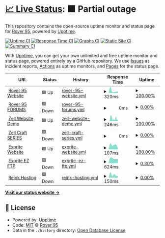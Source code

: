 # [📈 Live Status](https://Rover-95.github.io/Up-time): <!--live status--> **🟧 Partial outage**

This repository contains the open-source uptime monitor and status page for [Rover 95](https://Rover-95.github.io/Up-time), powered by [Upptime](https://github.com/upptime/upptime).

[![Uptime CI](https://github.com/Rover-95/Up-time/workflows/Uptime%20CI/badge.svg)](https://github.com/Rover-95/Up-time/actions?query=workflow%3A%22Uptime+CI%22)
[![Response Time CI](https://github.com/Rover-95/Up-time/workflows/Response%20Time%20CI/badge.svg)](https://github.com/Rover-95/Up-time/actions?query=workflow%3A%22Response+Time+CI%22)
[![Graphs CI](https://github.com/Rover-95/Up-time/workflows/Graphs%20CI/badge.svg)](https://github.com/Rover-95/Up-time/actions?query=workflow%3A%22Graphs+CI%22)
[![Static Site CI](https://github.com/Rover-95/Up-time/workflows/Static%20Site%20CI/badge.svg)](https://github.com/Rover-95/Up-time/actions?query=workflow%3A%22Static+Site+CI%22)
[![Summary CI](https://github.com/Rover-95/Up-time/workflows/Summary%20CI/badge.svg)](https://github.com/Rover-95/Up-time/actions?query=workflow%3A%22Summary+CI%22)

With [Upptime](https://upptime.js.org), you can get your own unlimited and free uptime monitor and status page, powered entirely by a GitHub repository. We use [Issues](https://github.com/Rover-95/Up-time/issues) as incident reports, [Actions](https://github.com/Rover-95/Up-time/actions) as uptime monitors, and [Pages](https://Rover-95.github.io/Up-time) for the status page.

<!--start: status pages-->
<!-- This summary is generated by Upptime (https://github.com/upptime/upptime) -->
<!-- Do not edit this manually, your changes will be overwritten -->
<!-- prettier-ignore -->
| URL | Status | History | Response Time | Uptime |
| --- | ------ | ------- | ------------- | ------ |
| <img alt="" src="https://zell.vercel.app/resource/images/rover95l.png" height="13"> [Rover 95 Website](rover95.vercel.app) | 🟩 Up | [rover-95-website.yml](https://github.com/Rover-95/Up-time/commits/HEAD/history/rover-95-website.yml) | <details><summary><img alt="Response time graph" src="./graphs/rover-95-website/response-time-week.png" height="20"> 320ms</summary><br><a href="https://Rover-95.github.io/Up-time/history/rover-95-website"><img alt="Response time 320" src="https://img.shields.io/endpoint?url=https%3A%2F%2Fraw.githubusercontent.com%2FRover-95%2FUp-time%2FHEAD%2Fapi%2Frover-95-website%2Fresponse-time.json"></a><br><a href="https://Rover-95.github.io/Up-time/history/rover-95-website"><img alt="24-hour response time 219" src="https://img.shields.io/endpoint?url=https%3A%2F%2Fraw.githubusercontent.com%2FRover-95%2FUp-time%2FHEAD%2Fapi%2Frover-95-website%2Fresponse-time-day.json"></a><br><a href="https://Rover-95.github.io/Up-time/history/rover-95-website"><img alt="7-day response time 320" src="https://img.shields.io/endpoint?url=https%3A%2F%2Fraw.githubusercontent.com%2FRover-95%2FUp-time%2FHEAD%2Fapi%2Frover-95-website%2Fresponse-time-week.json"></a><br><a href="https://Rover-95.github.io/Up-time/history/rover-95-website"><img alt="30-day response time 320" src="https://img.shields.io/endpoint?url=https%3A%2F%2Fraw.githubusercontent.com%2FRover-95%2FUp-time%2FHEAD%2Fapi%2Frover-95-website%2Fresponse-time-month.json"></a><br><a href="https://Rover-95.github.io/Up-time/history/rover-95-website"><img alt="1-year response time 320" src="https://img.shields.io/endpoint?url=https%3A%2F%2Fraw.githubusercontent.com%2FRover-95%2FUp-time%2FHEAD%2Fapi%2Frover-95-website%2Fresponse-time-year.json"></a></details> | <details><summary><a href="https://Rover-95.github.io/Up-time/history/rover-95-website">100.00%</a></summary><a href="https://Rover-95.github.io/Up-time/history/rover-95-website"><img alt="All-time uptime 100.00%" src="https://img.shields.io/endpoint?url=https%3A%2F%2Fraw.githubusercontent.com%2FRover-95%2FUp-time%2FHEAD%2Fapi%2Frover-95-website%2Fuptime.json"></a><br><a href="https://Rover-95.github.io/Up-time/history/rover-95-website"><img alt="24-hour uptime 100.00%" src="https://img.shields.io/endpoint?url=https%3A%2F%2Fraw.githubusercontent.com%2FRover-95%2FUp-time%2FHEAD%2Fapi%2Frover-95-website%2Fuptime-day.json"></a><br><a href="https://Rover-95.github.io/Up-time/history/rover-95-website"><img alt="7-day uptime 100.00%" src="https://img.shields.io/endpoint?url=https%3A%2F%2Fraw.githubusercontent.com%2FRover-95%2FUp-time%2FHEAD%2Fapi%2Frover-95-website%2Fuptime-week.json"></a><br><a href="https://Rover-95.github.io/Up-time/history/rover-95-website"><img alt="30-day uptime 100.00%" src="https://img.shields.io/endpoint?url=https%3A%2F%2Fraw.githubusercontent.com%2FRover-95%2FUp-time%2FHEAD%2Fapi%2Frover-95-website%2Fuptime-month.json"></a><br><a href="https://Rover-95.github.io/Up-time/history/rover-95-website"><img alt="1-year uptime 100.00%" src="https://img.shields.io/endpoint?url=https%3A%2F%2Fraw.githubusercontent.com%2FRover-95%2FUp-time%2FHEAD%2Fapi%2Frover-95-website%2Fuptime-year.json"></a></details>
| <img alt="" src="https://icons.duckduckgo.com/ip3/147.185.221.194.ico" height="13"> [Rover 95 FORUMS](http://147.185.221.194:63491/forum/index.php?forums/) | 🟥 Down | [rover-95-forums.yml](https://github.com/Rover-95/Up-time/commits/HEAD/history/rover-95-forums.yml) | <details><summary><img alt="Response time graph" src="./graphs/rover-95-forums/response-time-week.png" height="20"> 0ms</summary><br><a href="https://Rover-95.github.io/Up-time/history/rover-95-forums"><img alt="Response time 0" src="https://img.shields.io/endpoint?url=https%3A%2F%2Fraw.githubusercontent.com%2FRover-95%2FUp-time%2FHEAD%2Fapi%2Frover-95-forums%2Fresponse-time.json"></a><br><a href="https://Rover-95.github.io/Up-time/history/rover-95-forums"><img alt="24-hour response time 0" src="https://img.shields.io/endpoint?url=https%3A%2F%2Fraw.githubusercontent.com%2FRover-95%2FUp-time%2FHEAD%2Fapi%2Frover-95-forums%2Fresponse-time-day.json"></a><br><a href="https://Rover-95.github.io/Up-time/history/rover-95-forums"><img alt="7-day response time 0" src="https://img.shields.io/endpoint?url=https%3A%2F%2Fraw.githubusercontent.com%2FRover-95%2FUp-time%2FHEAD%2Fapi%2Frover-95-forums%2Fresponse-time-week.json"></a><br><a href="https://Rover-95.github.io/Up-time/history/rover-95-forums"><img alt="30-day response time 0" src="https://img.shields.io/endpoint?url=https%3A%2F%2Fraw.githubusercontent.com%2FRover-95%2FUp-time%2FHEAD%2Fapi%2Frover-95-forums%2Fresponse-time-month.json"></a><br><a href="https://Rover-95.github.io/Up-time/history/rover-95-forums"><img alt="1-year response time 0" src="https://img.shields.io/endpoint?url=https%3A%2F%2Fraw.githubusercontent.com%2FRover-95%2FUp-time%2FHEAD%2Fapi%2Frover-95-forums%2Fresponse-time-year.json"></a></details> | <details><summary><a href="https://Rover-95.github.io/Up-time/history/rover-95-forums">0.00%</a></summary><a href="https://Rover-95.github.io/Up-time/history/rover-95-forums"><img alt="All-time uptime 0.00%" src="https://img.shields.io/endpoint?url=https%3A%2F%2Fraw.githubusercontent.com%2FRover-95%2FUp-time%2FHEAD%2Fapi%2Frover-95-forums%2Fuptime.json"></a><br><a href="https://Rover-95.github.io/Up-time/history/rover-95-forums"><img alt="24-hour uptime 0.00%" src="https://img.shields.io/endpoint?url=https%3A%2F%2Fraw.githubusercontent.com%2FRover-95%2FUp-time%2FHEAD%2Fapi%2Frover-95-forums%2Fuptime-day.json"></a><br><a href="https://Rover-95.github.io/Up-time/history/rover-95-forums"><img alt="7-day uptime 0.00%" src="https://img.shields.io/endpoint?url=https%3A%2F%2Fraw.githubusercontent.com%2FRover-95%2FUp-time%2FHEAD%2Fapi%2Frover-95-forums%2Fuptime-week.json"></a><br><a href="https://Rover-95.github.io/Up-time/history/rover-95-forums"><img alt="30-day uptime 0.00%" src="https://img.shields.io/endpoint?url=https%3A%2F%2Fraw.githubusercontent.com%2FRover-95%2FUp-time%2FHEAD%2Fapi%2Frover-95-forums%2Fuptime-month.json"></a><br><a href="https://Rover-95.github.io/Up-time/history/rover-95-forums"><img alt="1-year uptime 0.00%" src="https://img.shields.io/endpoint?url=https%3A%2F%2Fraw.githubusercontent.com%2FRover-95%2FUp-time%2FHEAD%2Fapi%2Frover-95-forums%2Fuptime-year.json"></a></details>
| <img alt="" src="https://zell.vercel.app/resource/images/RZL_psd%20-%20128%20128.png" height="13"> [Zell Website Demo](https://zell.vercel.app) | 🟩 Up | [zell-website-demo.yml](https://github.com/Rover-95/Up-time/commits/HEAD/history/zell-website-demo.yml) | <details><summary><img alt="Response time graph" src="./graphs/zell-website-demo/response-time-week.png" height="20"> 246ms</summary><br><a href="https://Rover-95.github.io/Up-time/history/zell-website-demo"><img alt="Response time 246" src="https://img.shields.io/endpoint?url=https%3A%2F%2Fraw.githubusercontent.com%2FRover-95%2FUp-time%2FHEAD%2Fapi%2Fzell-website-demo%2Fresponse-time.json"></a><br><a href="https://Rover-95.github.io/Up-time/history/zell-website-demo"><img alt="24-hour response time 177" src="https://img.shields.io/endpoint?url=https%3A%2F%2Fraw.githubusercontent.com%2FRover-95%2FUp-time%2FHEAD%2Fapi%2Fzell-website-demo%2Fresponse-time-day.json"></a><br><a href="https://Rover-95.github.io/Up-time/history/zell-website-demo"><img alt="7-day response time 246" src="https://img.shields.io/endpoint?url=https%3A%2F%2Fraw.githubusercontent.com%2FRover-95%2FUp-time%2FHEAD%2Fapi%2Fzell-website-demo%2Fresponse-time-week.json"></a><br><a href="https://Rover-95.github.io/Up-time/history/zell-website-demo"><img alt="30-day response time 246" src="https://img.shields.io/endpoint?url=https%3A%2F%2Fraw.githubusercontent.com%2FRover-95%2FUp-time%2FHEAD%2Fapi%2Fzell-website-demo%2Fresponse-time-month.json"></a><br><a href="https://Rover-95.github.io/Up-time/history/zell-website-demo"><img alt="1-year response time 246" src="https://img.shields.io/endpoint?url=https%3A%2F%2Fraw.githubusercontent.com%2FRover-95%2FUp-time%2FHEAD%2Fapi%2Fzell-website-demo%2Fresponse-time-year.json"></a></details> | <details><summary><a href="https://Rover-95.github.io/Up-time/history/zell-website-demo">100.00%</a></summary><a href="https://Rover-95.github.io/Up-time/history/zell-website-demo"><img alt="All-time uptime 100.00%" src="https://img.shields.io/endpoint?url=https%3A%2F%2Fraw.githubusercontent.com%2FRover-95%2FUp-time%2FHEAD%2Fapi%2Fzell-website-demo%2Fuptime.json"></a><br><a href="https://Rover-95.github.io/Up-time/history/zell-website-demo"><img alt="24-hour uptime 100.00%" src="https://img.shields.io/endpoint?url=https%3A%2F%2Fraw.githubusercontent.com%2FRover-95%2FUp-time%2FHEAD%2Fapi%2Fzell-website-demo%2Fuptime-day.json"></a><br><a href="https://Rover-95.github.io/Up-time/history/zell-website-demo"><img alt="7-day uptime 100.00%" src="https://img.shields.io/endpoint?url=https%3A%2F%2Fraw.githubusercontent.com%2FRover-95%2FUp-time%2FHEAD%2Fapi%2Fzell-website-demo%2Fuptime-week.json"></a><br><a href="https://Rover-95.github.io/Up-time/history/zell-website-demo"><img alt="30-day uptime 100.00%" src="https://img.shields.io/endpoint?url=https%3A%2F%2Fraw.githubusercontent.com%2FRover-95%2FUp-time%2FHEAD%2Fapi%2Fzell-website-demo%2Fuptime-month.json"></a><br><a href="https://Rover-95.github.io/Up-time/history/zell-website-demo"><img alt="1-year uptime 100.00%" src="https://img.shields.io/endpoint?url=https%3A%2F%2Fraw.githubusercontent.com%2FRover-95%2FUp-time%2FHEAD%2Fapi%2Fzell-website-demo%2Fuptime-year.json"></a></details>
| <img alt="" src="https://icons.duckduckgo.com/ip3/31163.ico" height="13"> [Zell Craft SERIES](147.185.221.212:31163) | 🟥 Down | [zell-craft-series.yml](https://github.com/Rover-95/Up-time/commits/HEAD/history/zell-craft-series.yml) | <details><summary><img alt="Response time graph" src="./graphs/zell-craft-series/response-time-week.png" height="20"> 0ms</summary><br><a href="https://Rover-95.github.io/Up-time/history/zell-craft-series"><img alt="Response time 0" src="https://img.shields.io/endpoint?url=https%3A%2F%2Fraw.githubusercontent.com%2FRover-95%2FUp-time%2FHEAD%2Fapi%2Fzell-craft-series%2Fresponse-time.json"></a><br><a href="https://Rover-95.github.io/Up-time/history/zell-craft-series"><img alt="24-hour response time 0" src="https://img.shields.io/endpoint?url=https%3A%2F%2Fraw.githubusercontent.com%2FRover-95%2FUp-time%2FHEAD%2Fapi%2Fzell-craft-series%2Fresponse-time-day.json"></a><br><a href="https://Rover-95.github.io/Up-time/history/zell-craft-series"><img alt="7-day response time 0" src="https://img.shields.io/endpoint?url=https%3A%2F%2Fraw.githubusercontent.com%2FRover-95%2FUp-time%2FHEAD%2Fapi%2Fzell-craft-series%2Fresponse-time-week.json"></a><br><a href="https://Rover-95.github.io/Up-time/history/zell-craft-series"><img alt="30-day response time 0" src="https://img.shields.io/endpoint?url=https%3A%2F%2Fraw.githubusercontent.com%2FRover-95%2FUp-time%2FHEAD%2Fapi%2Fzell-craft-series%2Fresponse-time-month.json"></a><br><a href="https://Rover-95.github.io/Up-time/history/zell-craft-series"><img alt="1-year response time 0" src="https://img.shields.io/endpoint?url=https%3A%2F%2Fraw.githubusercontent.com%2FRover-95%2FUp-time%2FHEAD%2Fapi%2Fzell-craft-series%2Fresponse-time-year.json"></a></details> | <details><summary><a href="https://Rover-95.github.io/Up-time/history/zell-craft-series">0.00%</a></summary><a href="https://Rover-95.github.io/Up-time/history/zell-craft-series"><img alt="All-time uptime 0.00%" src="https://img.shields.io/endpoint?url=https%3A%2F%2Fraw.githubusercontent.com%2FRover-95%2FUp-time%2FHEAD%2Fapi%2Fzell-craft-series%2Fuptime.json"></a><br><a href="https://Rover-95.github.io/Up-time/history/zell-craft-series"><img alt="24-hour uptime 0.00%" src="https://img.shields.io/endpoint?url=https%3A%2F%2Fraw.githubusercontent.com%2FRover-95%2FUp-time%2FHEAD%2Fapi%2Fzell-craft-series%2Fuptime-day.json"></a><br><a href="https://Rover-95.github.io/Up-time/history/zell-craft-series"><img alt="7-day uptime 0.00%" src="https://img.shields.io/endpoint?url=https%3A%2F%2Fraw.githubusercontent.com%2FRover-95%2FUp-time%2FHEAD%2Fapi%2Fzell-craft-series%2Fuptime-week.json"></a><br><a href="https://Rover-95.github.io/Up-time/history/zell-craft-series"><img alt="30-day uptime 0.00%" src="https://img.shields.io/endpoint?url=https%3A%2F%2Fraw.githubusercontent.com%2FRover-95%2FUp-time%2FHEAD%2Fapi%2Fzell-craft-series%2Fuptime-month.json"></a><br><a href="https://Rover-95.github.io/Up-time/history/zell-craft-series"><img alt="1-year uptime 0.00%" src="https://img.shields.io/endpoint?url=https%3A%2F%2Fraw.githubusercontent.com%2FRover-95%2FUp-time%2FHEAD%2Fapi%2Fzell-craft-series%2Fuptime-year.json"></a></details>
| <img alt="" src="https://icons.duckduckgo.com/ip3/exprite.vercel.app.ico" height="13"> [Exprite Website](https://exprite.vercel.app/) | 🟩 Up | [exprite-website.yml](https://github.com/Rover-95/Up-time/commits/HEAD/history/exprite-website.yml) | <details><summary><img alt="Response time graph" src="./graphs/exprite-website/response-time-week.png" height="20"> 107ms</summary><br><a href="https://Rover-95.github.io/Up-time/history/exprite-website"><img alt="Response time 107" src="https://img.shields.io/endpoint?url=https%3A%2F%2Fraw.githubusercontent.com%2FRover-95%2FUp-time%2FHEAD%2Fapi%2Fexprite-website%2Fresponse-time.json"></a><br><a href="https://Rover-95.github.io/Up-time/history/exprite-website"><img alt="24-hour response time 124" src="https://img.shields.io/endpoint?url=https%3A%2F%2Fraw.githubusercontent.com%2FRover-95%2FUp-time%2FHEAD%2Fapi%2Fexprite-website%2Fresponse-time-day.json"></a><br><a href="https://Rover-95.github.io/Up-time/history/exprite-website"><img alt="7-day response time 107" src="https://img.shields.io/endpoint?url=https%3A%2F%2Fraw.githubusercontent.com%2FRover-95%2FUp-time%2FHEAD%2Fapi%2Fexprite-website%2Fresponse-time-week.json"></a><br><a href="https://Rover-95.github.io/Up-time/history/exprite-website"><img alt="30-day response time 107" src="https://img.shields.io/endpoint?url=https%3A%2F%2Fraw.githubusercontent.com%2FRover-95%2FUp-time%2FHEAD%2Fapi%2Fexprite-website%2Fresponse-time-month.json"></a><br><a href="https://Rover-95.github.io/Up-time/history/exprite-website"><img alt="1-year response time 107" src="https://img.shields.io/endpoint?url=https%3A%2F%2Fraw.githubusercontent.com%2FRover-95%2FUp-time%2FHEAD%2Fapi%2Fexprite-website%2Fresponse-time-year.json"></a></details> | <details><summary><a href="https://Rover-95.github.io/Up-time/history/exprite-website">100.00%</a></summary><a href="https://Rover-95.github.io/Up-time/history/exprite-website"><img alt="All-time uptime 100.00%" src="https://img.shields.io/endpoint?url=https%3A%2F%2Fraw.githubusercontent.com%2FRover-95%2FUp-time%2FHEAD%2Fapi%2Fexprite-website%2Fuptime.json"></a><br><a href="https://Rover-95.github.io/Up-time/history/exprite-website"><img alt="24-hour uptime 100.00%" src="https://img.shields.io/endpoint?url=https%3A%2F%2Fraw.githubusercontent.com%2FRover-95%2FUp-time%2FHEAD%2Fapi%2Fexprite-website%2Fuptime-day.json"></a><br><a href="https://Rover-95.github.io/Up-time/history/exprite-website"><img alt="7-day uptime 100.00%" src="https://img.shields.io/endpoint?url=https%3A%2F%2Fraw.githubusercontent.com%2FRover-95%2FUp-time%2FHEAD%2Fapi%2Fexprite-website%2Fuptime-week.json"></a><br><a href="https://Rover-95.github.io/Up-time/history/exprite-website"><img alt="30-day uptime 100.00%" src="https://img.shields.io/endpoint?url=https%3A%2F%2Fraw.githubusercontent.com%2FRover-95%2FUp-time%2FHEAD%2Fapi%2Fexprite-website%2Fuptime-month.json"></a><br><a href="https://Rover-95.github.io/Up-time/history/exprite-website"><img alt="1-year uptime 100.00%" src="https://img.shields.io/endpoint?url=https%3A%2F%2Fraw.githubusercontent.com%2FRover-95%2FUp-time%2FHEAD%2Fapi%2Fexprite-website%2Fuptime-year.json"></a></details>
| <img alt="" src="https://icons.duckduckgo.com/ip3/147.185.221.180.ico" height="13"> [Exprite EZ FTP](http://147.185.221.180:60054/) | 🟥 Down | [exprite-ez-ftp.yml](https://github.com/Rover-95/Up-time/commits/HEAD/history/exprite-ez-ftp.yml) | <details><summary><img alt="Response time graph" src="./graphs/exprite-ez-ftp/response-time-week.png" height="20"> 624ms</summary><br><a href="https://Rover-95.github.io/Up-time/history/exprite-ez-ftp"><img alt="Response time 624" src="https://img.shields.io/endpoint?url=https%3A%2F%2Fraw.githubusercontent.com%2FRover-95%2FUp-time%2FHEAD%2Fapi%2Fexprite-ez-ftp%2Fresponse-time.json"></a><br><a href="https://Rover-95.github.io/Up-time/history/exprite-ez-ftp"><img alt="24-hour response time 480" src="https://img.shields.io/endpoint?url=https%3A%2F%2Fraw.githubusercontent.com%2FRover-95%2FUp-time%2FHEAD%2Fapi%2Fexprite-ez-ftp%2Fresponse-time-day.json"></a><br><a href="https://Rover-95.github.io/Up-time/history/exprite-ez-ftp"><img alt="7-day response time 624" src="https://img.shields.io/endpoint?url=https%3A%2F%2Fraw.githubusercontent.com%2FRover-95%2FUp-time%2FHEAD%2Fapi%2Fexprite-ez-ftp%2Fresponse-time-week.json"></a><br><a href="https://Rover-95.github.io/Up-time/history/exprite-ez-ftp"><img alt="30-day response time 624" src="https://img.shields.io/endpoint?url=https%3A%2F%2Fraw.githubusercontent.com%2FRover-95%2FUp-time%2FHEAD%2Fapi%2Fexprite-ez-ftp%2Fresponse-time-month.json"></a><br><a href="https://Rover-95.github.io/Up-time/history/exprite-ez-ftp"><img alt="1-year response time 624" src="https://img.shields.io/endpoint?url=https%3A%2F%2Fraw.githubusercontent.com%2FRover-95%2FUp-time%2FHEAD%2Fapi%2Fexprite-ez-ftp%2Fresponse-time-year.json"></a></details> | <details><summary><a href="https://Rover-95.github.io/Up-time/history/exprite-ez-ftp">0.30%</a></summary><a href="https://Rover-95.github.io/Up-time/history/exprite-ez-ftp"><img alt="All-time uptime 0.30%" src="https://img.shields.io/endpoint?url=https%3A%2F%2Fraw.githubusercontent.com%2FRover-95%2FUp-time%2FHEAD%2Fapi%2Fexprite-ez-ftp%2Fuptime.json"></a><br><a href="https://Rover-95.github.io/Up-time/history/exprite-ez-ftp"><img alt="24-hour uptime 0.00%" src="https://img.shields.io/endpoint?url=https%3A%2F%2Fraw.githubusercontent.com%2FRover-95%2FUp-time%2FHEAD%2Fapi%2Fexprite-ez-ftp%2Fuptime-day.json"></a><br><a href="https://Rover-95.github.io/Up-time/history/exprite-ez-ftp"><img alt="7-day uptime 0.30%" src="https://img.shields.io/endpoint?url=https%3A%2F%2Fraw.githubusercontent.com%2FRover-95%2FUp-time%2FHEAD%2Fapi%2Fexprite-ez-ftp%2Fuptime-week.json"></a><br><a href="https://Rover-95.github.io/Up-time/history/exprite-ez-ftp"><img alt="30-day uptime 0.30%" src="https://img.shields.io/endpoint?url=https%3A%2F%2Fraw.githubusercontent.com%2FRover-95%2FUp-time%2FHEAD%2Fapi%2Fexprite-ez-ftp%2Fuptime-month.json"></a><br><a href="https://Rover-95.github.io/Up-time/history/exprite-ez-ftp"><img alt="1-year uptime 0.30%" src="https://img.shields.io/endpoint?url=https%3A%2F%2Fraw.githubusercontent.com%2FRover-95%2FUp-time%2FHEAD%2Fapi%2Fexprite-ez-ftp%2Fuptime-year.json"></a></details>
| <img alt="" src="https://icons.duckduckgo.com/ip3/reink.vercel.app.ico" height="13"> [Reink Hosting](https://reink.vercel.app/) | 🟥 Down | [reink-hosting.yml](https://github.com/Rover-95/Up-time/commits/HEAD/history/reink-hosting.yml) | <details><summary><img alt="Response time graph" src="./graphs/reink-hosting/response-time-week.png" height="20"> 150ms</summary><br><a href="https://Rover-95.github.io/Up-time/history/reink-hosting"><img alt="Response time 150" src="https://img.shields.io/endpoint?url=https%3A%2F%2Fraw.githubusercontent.com%2FRover-95%2FUp-time%2FHEAD%2Fapi%2Freink-hosting%2Fresponse-time.json"></a><br><a href="https://Rover-95.github.io/Up-time/history/reink-hosting"><img alt="24-hour response time 116" src="https://img.shields.io/endpoint?url=https%3A%2F%2Fraw.githubusercontent.com%2FRover-95%2FUp-time%2FHEAD%2Fapi%2Freink-hosting%2Fresponse-time-day.json"></a><br><a href="https://Rover-95.github.io/Up-time/history/reink-hosting"><img alt="7-day response time 150" src="https://img.shields.io/endpoint?url=https%3A%2F%2Fraw.githubusercontent.com%2FRover-95%2FUp-time%2FHEAD%2Fapi%2Freink-hosting%2Fresponse-time-week.json"></a><br><a href="https://Rover-95.github.io/Up-time/history/reink-hosting"><img alt="30-day response time 150" src="https://img.shields.io/endpoint?url=https%3A%2F%2Fraw.githubusercontent.com%2FRover-95%2FUp-time%2FHEAD%2Fapi%2Freink-hosting%2Fresponse-time-month.json"></a><br><a href="https://Rover-95.github.io/Up-time/history/reink-hosting"><img alt="1-year response time 150" src="https://img.shields.io/endpoint?url=https%3A%2F%2Fraw.githubusercontent.com%2FRover-95%2FUp-time%2FHEAD%2Fapi%2Freink-hosting%2Fresponse-time-year.json"></a></details> | <details><summary><a href="https://Rover-95.github.io/Up-time/history/reink-hosting">0.00%</a></summary><a href="https://Rover-95.github.io/Up-time/history/reink-hosting"><img alt="All-time uptime 0.00%" src="https://img.shields.io/endpoint?url=https%3A%2F%2Fraw.githubusercontent.com%2FRover-95%2FUp-time%2FHEAD%2Fapi%2Freink-hosting%2Fuptime.json"></a><br><a href="https://Rover-95.github.io/Up-time/history/reink-hosting"><img alt="24-hour uptime 0.00%" src="https://img.shields.io/endpoint?url=https%3A%2F%2Fraw.githubusercontent.com%2FRover-95%2FUp-time%2FHEAD%2Fapi%2Freink-hosting%2Fuptime-day.json"></a><br><a href="https://Rover-95.github.io/Up-time/history/reink-hosting"><img alt="7-day uptime 0.00%" src="https://img.shields.io/endpoint?url=https%3A%2F%2Fraw.githubusercontent.com%2FRover-95%2FUp-time%2FHEAD%2Fapi%2Freink-hosting%2Fuptime-week.json"></a><br><a href="https://Rover-95.github.io/Up-time/history/reink-hosting"><img alt="30-day uptime 0.00%" src="https://img.shields.io/endpoint?url=https%3A%2F%2Fraw.githubusercontent.com%2FRover-95%2FUp-time%2FHEAD%2Fapi%2Freink-hosting%2Fuptime-month.json"></a><br><a href="https://Rover-95.github.io/Up-time/history/reink-hosting"><img alt="1-year uptime 0.00%" src="https://img.shields.io/endpoint?url=https%3A%2F%2Fraw.githubusercontent.com%2FRover-95%2FUp-time%2FHEAD%2Fapi%2Freink-hosting%2Fuptime-year.json"></a></details>

<!--end: status pages-->

[**Visit our status website →**](https://Rover-95.github.io/Up-time)

## 📄 License

- Powered by: [Upptime](https://github.com/upptime/upptime)
- Code: [MIT](./LICENSE) © [Rover 95](https://Rover-95.github.io/Up-time)
- Data in the `./history` directory: [Open Database License](https://opendatacommons.org/licenses/odbl/1-0/)
